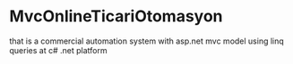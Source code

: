 # MvcOnlineTicariOtomasyon
that is a commercial automation system with asp.net mvc model using linq queries at c# .net platform
